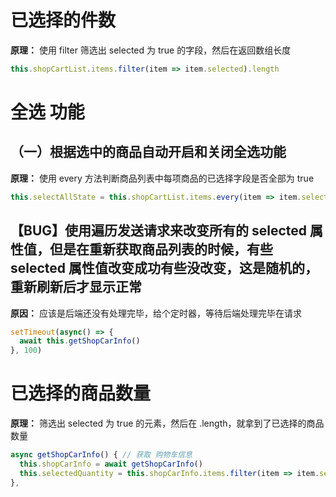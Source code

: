 # 已选择的件数
  **原理：** 使用 filter 筛选出 selected 为 true 的字段，然后在返回数组长度

  ```js
  this.shopCartList.items.filter(item => item.selected).length
  ```

# 全选 功能
  ## （一）根据选中的商品自动开启和关闭全选功能
  **原理：** 使用 every 方法判断商品列表中每项商品的已选择字段是否全部为 true

  ```js
  this.selectAllState = this.shopCartList.items.every(item => item.selected)
  ```

  ## 【BUG】使用遍历发送请求来改变所有的 selected 属性值，但是在重新获取商品列表的时候，有些 selected 属性值改变成功有些没改变，这是随机的，重新刷新后才显示正常
  **原因：** 应该是后端还没有处理完毕，给个定时器，等待后端处理完毕在请求

  ```js
  setTimeout(async() => {
    await this.getShopCarInfo()
  }, 100)
  ```

# 已选择的商品数量
  **原理：** 筛选出 selected 为 true 的元素，然后在 .length，就拿到了已选择的商品数量

  ```js
  async getShopCarInfo() { // 获取 购物车信息
    this.shopCarInfo = await getShopCarInfo()
    this.selectedQuantity = this.shopCarInfo.items.filter(item => item.selected === true).length
  },
  ```